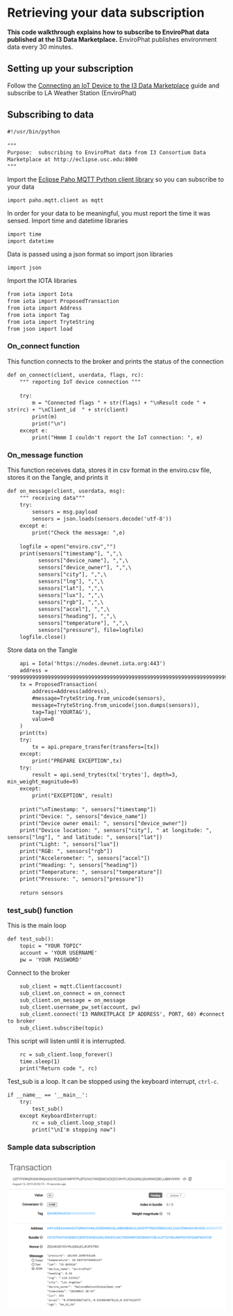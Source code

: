 # Retrieving your data subscription

<b>This code walkthrough explains how to subscribe to EnviroPhat data published at the I3 Data Marketplace.</b>  EnviroPhat publishes environment data every 30 minutes.

## Setting up your subscription
Follow the [Connecting an IoT Device to the I3 Data Marketplace](https://github.com/NelsonPython/Connect_IoT_Device_to_I3) guide and subscribe to LA Weather Station (EnviroPhat)

## Subscribing to data
```
#!/usr/bin/python

"""
Purpose:  subscribing to EnviroPhat data from I3 Consortium Data Marketplace at http://eclipse.usc.edu:8000
"""
```

Import the [Eclipse Paho MQTT Python client library](https://pypi.org/project/paho-mqtt/) so you can subscribe to your data
```
import paho.mqtt.client as mqtt
```
In order for your data to be meaningful, you must report the time it was sensed.  Import time and datetime libraries

```
import time
import datetime
```
Data is passed using a json format so import json libraries
```
import json
```
Import the IOTA libraries
```
from iota import Iota
from iota import ProposedTransaction
from iota import Address
from iota import Tag
from iota import TryteString
from json import load
```
### On_connect function

This function connects to the broker and prints the status of the connection
```
def on_connect(client, userdata, flags, rc):
    """ reporting IoT device connection """

    try:
        m = "Connected flags " + str(flags) + "\nResult code " + str(rc) + "\nClient_id  " + str(client)
        print(m)
        print("\n")
    except e:
        print("Hmmm I couldn't report the IoT connection: ", e)
```
### On_message function

This function receives data, stores it in csv format in the enviro.csv file, stores it on the Tangle, and prints it

```
def on_message(client, userdata, msg):
    """ receiving data"""
    try:
        sensors = msg.payload
        sensors = json.loads(sensors.decode('utf-8'))
    except e:
        print("Check the message: ",e)

    logfile = open("enviro.csv","")
    print(sensors["timestamp"], ",",\
          sensors["device_name"], ",",\
          sensors["device_owner"], ",",\
          sensors["city"], ",",\
          sensors["lng"], ",",\
          sensors["lat"], ",",\
          sensors["lux"], ",",\
          sensors["rgb"], ",",\
          sensors["accel"], ",",\
          sensors["heading"], ",",\
          sensors["temperature"], ",",\
          sensors["pressure"], file=logfile)
    logfile.close()
```
Store data on the Tangle
```    
    api = Iota('https://nodes.devnet.iota.org:443') 
    address = '999999999999999999999999999999999999999999999999999999999999999999999999999999999'
    tx = ProposedTransaction(
        address=Address(address),
        #message=TryteString.from_unicode(sensors),
        message=TryteString.from_unicode(json.dumps(sensors)),
        tag=Tag('YOURTAG'),
        value=0
    )
    print(tx)
    try:
        tx = api.prepare_transfer(transfers=[tx])
    except:
        print("PREPARE EXCEPTION",tx)
    try:
        result = api.send_trytes(tx['trytes'], depth=3, min_weight_magnitude=9)
    except:
        print("EXCEPTION", result)

    print("\nTimestamp: ", sensors["timestamp"])
    print("Device: ", sensors["device_name"])
    print("Device owner email: ", sensors["device_owner"])
    print("Device location: ", sensors["city"], " at longitude: ", sensors["lng"], " and latitude: ", sensors["lat"])
    print("Light: ", sensors["lux"])
    print("RGB: ", sensors["rgb"])
    print("Accelerometer: ", sensors["accel"])
    print("Heading: ", sensors["heading"])
    print("Temperature: ", sensors["temperature"])
    print("Pressure: ", sensors["pressure"])

    return sensors
```

### test_sub() function
This is the main loop

```
def test_sub():
    topic = "YOUR TOPIC"
    account = 'YOUR USERNAME'
    pw = 'YOUR PASSWORD'
```
Connect to the broker
```
    sub_client = mqtt.Client(account)
    sub_client.on_connect = on_connect
    sub_client.on_message = on_message
    sub_client.username_pw_set(account, pw)
    sub_client.connect('I3 MARKETPLACE IP ADDRESS', PORT, 60) #connect to broker
    sub_client.subscribe(topic)
```
This script will listen until it is interrupted.  
```
    rc = sub_client.loop_forever()
    time.sleep(1)
    print("Return code ", rc)
```
Test_sub is a loop.  It can be stopped using the keyboard interrupt, ```ctrl-c```.
```
if __name__ == '__main__':
    try:
        test_sub()
    except KeyboardInterrupt:
        rc = sub_client.loop_stop()
        print("\nI'm stopping now")
```

### Sample data subscription

<img src="images/sub-tangle.png">
